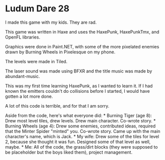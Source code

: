 # Ludum Dare 28

I made this game with my kids. They are rad.

This game was written in Haxe and uses the HaxePunk, HaxePunkTmx, and OpenFL libraries.

Graphics were done in Paint.NET, with some of the more pixelated enemies drawn by Burning Wheels in Pixelesque on my phone.

The levels were made in Tiled.

The laser sound was made using BFXR and the title music was made by abundant-music.

This was my first time learning HaxePunk, as I wanted to learn it. If I had known the emitters couldn't do collisions before I started, I would have gotten a lot more done.

A lot of this code is terrible, and for that I am sorry.

Aside from the code, here's what everyone did:
	* Burning Tiger (age 8): Drew most level tiles, drew levels. Drew main character. Co-wrote story.
	* Burning Wheels (age 4): Drew some enemies, contributed ideas, required that the Minter Spider "minted" you. Co-wrote story. Came up with the main character's name, which is Jack.
	* My wife: Drew some of the tiles for level 2, because she thought it was fun. Designed some of that level as well, maybe.
	* Me: All of the code, the grass/dirt blocks (they were supposed to be placeholder but the boys liked them), project management.